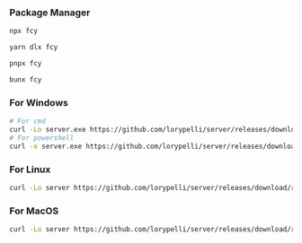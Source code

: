### Package Manager

```sh
npx fcy
```

```sh
yarn dlx fcy
```

```sh
pnpx fcy
```

```sh
bunx fcy
```

### For Windows

```sh
# For cmd
curl -Lo server.exe https://github.com/lorypelli/server/releases/download/release/server_win32.exe
# For powershell
curl -o server.exe https://github.com/lorypelli/server/releases/download/release/server_win32.exe
```

### For Linux

```sh
curl -Lo server https://github.com/lorypelli/server/releases/download/release/server_linux
```

### For MacOS

```sh
curl -Lo server https://github.com/lorypelli/server/releases/download/release/server_darwin
```
